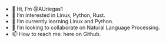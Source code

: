 - 👋 Hi, I’m @AUriegas1
- 👀 I’m interested in Linux, Python, Rust.
- 🌱 I’m currently learning Linux and Python.
- 💞️ I’m looking to collaborate on Natural Language Processing.
- 📫 How to reach me: here on Github.

<!---
AUriegas1/AUriegas1 is a ✨ special ✨ repository because its `README.md` (this file) appears on your GitHub profile.
You can click the Preview link to take a look at your changes.
--->
